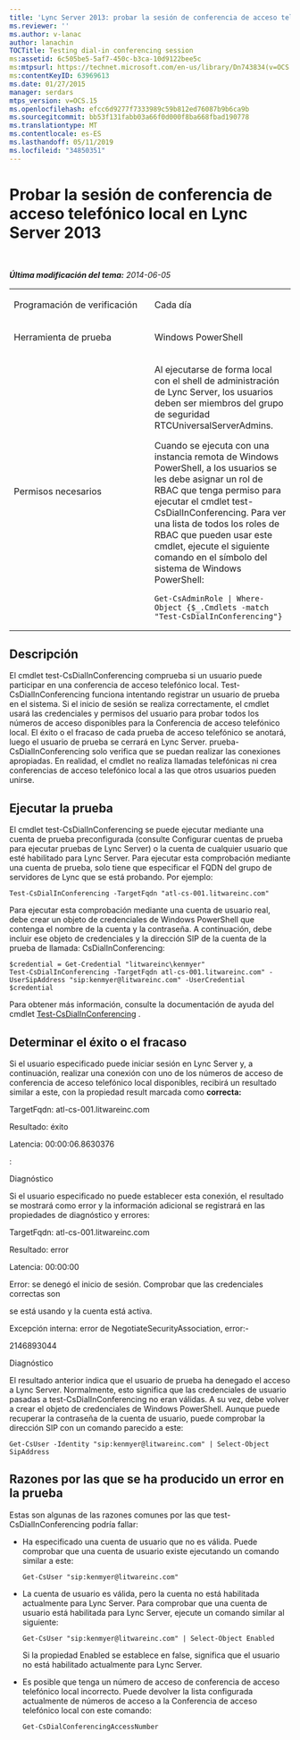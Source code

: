 ```yaml
---
title: 'Lync Server 2013: probar la sesión de conferencia de acceso telefónico local'
ms.reviewer: ''
ms.author: v-lanac
author: lanachin
TOCTitle: Testing dial-in conferencing session
ms:assetid: 6c505be5-5af7-450c-b3ca-10d9122bee5c
ms:mtpsurl: https://technet.microsoft.com/en-us/library/Dn743834(v=OCS.15)
ms:contentKeyID: 63969613
ms.date: 01/27/2015
manager: serdars
mtps_version: v=OCS.15
ms.openlocfilehash: efcc6d9277f7333989c59b812ed76087b9b6ca9b
ms.sourcegitcommit: bb53f131fabb03a66f0d000f8ba668fbad190778
ms.translationtype: MT
ms.contentlocale: es-ES
ms.lasthandoff: 05/11/2019
ms.locfileid: "34850351"
---
```

<div data-xmlns="http://www.w3.org/1999/xhtml">

<div class="topic" data-xmlns="http://www.w3.org/1999/xhtml" data-msxsl="urn:schemas-microsoft-com:xslt" data-cs="http://msdn.microsoft.com/en-us/">

<div data-asp="http://msdn2.microsoft.com/asp">

# <a name="testing-dial-in-conferencing-session-in-lync-server-2013"></a>Probar la sesión de conferencia de acceso telefónico local en Lync Server 2013

</div>

<div id="mainSection">

<div id="mainBody">

<span> </span>

_**Última modificación del tema:** 2014-06-05_


<table>
<colgroup>
<col style="width: 50%" />
<col style="width: 50%" />
</colgroup>
<tbody>
<tr class="odd">
<td><p>Programación de verificación</p></td>
<td><p>Cada día</p></td>
</tr>
<tr class="even">
<td><p>Herramienta de prueba</p></td>
<td><p>Windows PowerShell</p></td>
</tr>
<tr class="odd">
<td><p>Permisos necesarios</p></td>
<td><p>Al ejecutarse de forma local con el shell de administración de Lync Server, los usuarios deben ser miembros del grupo de seguridad RTCUniversalServerAdmins.</p>
<p>Cuando se ejecuta con una instancia remota de Windows PowerShell, a los usuarios se les debe asignar un rol de RBAC que tenga permiso para ejecutar el cmdlet test-CsDialInConferencing. Para ver una lista de todos los roles de RBAC que pueden usar este cmdlet, ejecute el siguiente comando en el símbolo del sistema de Windows PowerShell:</p>
<pre><code>Get-CsAdminRole | Where-Object {$_.Cmdlets -match &quot;Test-CsDialInConferencing&quot;}</code></pre></td>
</tr>
</tbody>
</table>


<div>

## <a name="description"></a>Descripción

El cmdlet test-CsDialInConferencing comprueba si un usuario puede participar en una conferencia de acceso telefónico local. Test-CsDialInConferencing funciona intentando registrar un usuario de prueba en el sistema. Si el inicio de sesión se realiza correctamente, el cmdlet usará las credenciales y permisos del usuario para probar todos los números de acceso disponibles para la Conferencia de acceso telefónico local. El éxito o el fracaso de cada prueba de acceso telefónico se anotará, luego el usuario de prueba se cerrará en Lync Server. prueba-CsDialInConferencing solo verifica que se puedan realizar las conexiones apropiadas. En realidad, el cmdlet no realiza llamadas telefónicas ni crea conferencias de acceso telefónico local a las que otros usuarios pueden unirse.

</div>

<div>

## <a name="running-the-test"></a>Ejecutar la prueba

El cmdlet test-CsDialInConferencing se puede ejecutar mediante una cuenta de prueba preconfigurada (consulte Configurar cuentas de prueba para ejecutar pruebas de Lync Server) o la cuenta de cualquier usuario que esté habilitado para Lync Server. Para ejecutar esta comprobación mediante una cuenta de prueba, solo tiene que especificar el FQDN del grupo de servidores de Lync que se está probando. Por ejemplo:

    Test-CsDialInConferencing -TargetFqdn "atl-cs-001.litwareinc.com" 

Para ejecutar esta comprobación mediante una cuenta de usuario real, debe crear un objeto de credenciales de Windows PowerShell que contenga el nombre de la cuenta y la contraseña. A continuación, debe incluir ese objeto de credenciales y la dirección SIP de la cuenta de la prueba de llamada: CsDialInConferencing:

    $credential = Get-Credential "litwareinc\kenmyer"
    Test-CsDialInConferencing -TargetFqdn atl-cs-001.litwareinc.com" -UserSipAddress "sip:kenmyer@litwareinc.com" -UserCredential $credential

Para obtener más información, consulte la documentación de ayuda del cmdlet [Test-CsDialInConferencing](https://docs.microsoft.com/powershell/module/skype/Test-CsDialInConferencing) .

</div>

<div>

## <a name="determining-success-or-failure"></a>Determinar el éxito o el fracaso

Si el usuario especificado puede iniciar sesión en Lync Server y, a continuación, realizar una conexión con uno de los números de acceso de conferencia de acceso telefónico local disponibles, recibirá un resultado similar a este, con la propiedad result marcada como **correcta:**

TargetFqdn: atl-cs-001.litwareinc.com

Resultado: éxito

Latencia: 00:00:06.8630376

:

Diagnóstico

Si el usuario especificado no puede establecer esta conexión, el resultado se mostrará como error y la información adicional se registrará en las propiedades de diagnóstico y errores:

TargetFqdn: atl-cs-001.litwareinc.com

Resultado: error

Latencia: 00:00:00

Error: se denegó el inicio de sesión. Comprobar que las credenciales correctas son

se está usando y la cuenta está activa.

Excepción interna: error de NegotiateSecurityAssociation, error:-

2146893044

Diagnóstico

El resultado anterior indica que el usuario de prueba ha denegado el acceso a Lync Server. Normalmente, esto significa que las credenciales de usuario pasadas a test-CsDialInConferencing no eran válidas. A su vez, debe volver a crear el objeto de credenciales de Windows PowerShell. Aunque puede recuperar la contraseña de la cuenta de usuario, puede comprobar la dirección SIP con un comando parecido a este:

    Get-CsUser -Identity "sip:kenmyer@litwareinc.com" | Select-Object SipAddress

</div>

<div>

## <a name="reasons-why-the-test-might-have-failed"></a>Razones por las que se ha producido un error en la prueba

Estas son algunas de las razones comunes por las que test-CsDialInConferencing podría fallar:

  - Ha especificado una cuenta de usuario que no es válida. Puede comprobar que una cuenta de usuario existe ejecutando un comando similar a este:
    
        Get-CsUser "sip:kenmyer@litwareinc.com"

  - La cuenta de usuario es válida, pero la cuenta no está habilitada actualmente para Lync Server. Para comprobar que una cuenta de usuario está habilitada para Lync Server, ejecute un comando similar al siguiente:
    
        Get-CsUser "sip:kenmyer@litwareinc.com" | Select-Object Enabled
    
    Si la propiedad Enabled se establece en false, significa que el usuario no está habilitado actualmente para Lync Server.

  - Es posible que tenga un número de acceso de conferencia de acceso telefónico local incorrecto. Puede devolver la lista configurada actualmente de números de acceso a la Conferencia de acceso telefónico local con este comando:
    
        Get-CsDialConferencingAccessNumber

</div>

</div>

<span> </span>

</div>

</div>

</div>

